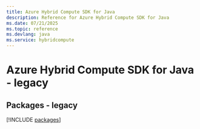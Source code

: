 ```yaml
---
title: Azure Hybrid Compute SDK for Java
description: Reference for Azure Hybrid Compute SDK for Java
ms.date: 07/21/2025
ms.topic: reference
ms.devlang: java
ms.service: hybridcompute
---
```

# Azure Hybrid Compute SDK for Java - legacy
## Packages - legacy
[!INCLUDE [packages](hybrid-compute-index.md)]